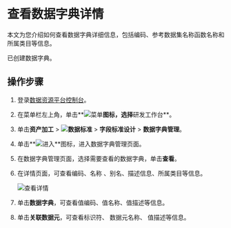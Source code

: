 # 查看数据字典详情

本文为您介绍如何查看数据字典详细信息，包括编码、参考数据集名称函数名称和所属类目等信息。

已创建数据字典。

## 操作步骤

1.  登录[数据资源平台控制台](https://dataq.console.aliyun.com)。

2.  在菜单栏左上角，单击**![菜单](https://static-aliyun-doc.oss-accelerate.aliyuncs.com/assets/img/zh-CN/6504337061/p188771.png)**图标，选择**研发工作台**。

3.  单击**资产加工** \> **![数据标准](https://static-aliyun-doc.oss-accelerate.aliyuncs.com/assets/img/zh-CN/6358100161/p208862.png)** \> **字段标准设计** \> **数据字典管理**。

4.  单击**![进入](https://static-aliyun-doc.oss-accelerate.aliyuncs.com/assets/img/zh-CN/6504337061/p188815.png)**图标，进入数据字典管理页面。

5.  在数据字典管理页面，选择需要查看的数据字典，单击**查看**。

6.  在详情页面，可查看编码、名称 、别名、描述信息、所属类目等信息。

    ![查看详情](https://static-aliyun-doc.oss-accelerate.aliyuncs.com/assets/img/zh-CN/2476160161/p212946.png)

7.  单击**数据字典**，可查看值编码、值名称、值描述等信息。

8.  单击**关联数据元**，可查看标识符、 数据元名称、 值描述等信息。


